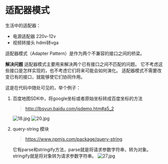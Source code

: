 # 适配器模式

生活中的适配器：
- 电源适配器 220v-12v
- 视频转接头 hdmi转vga

适配器模式（Adapter Pattern）是作为两个不兼容的接口之间的桥梁。

**解决问题** 适配器模式主要用来解决两个已有接口之间不匹配的问题。
它不考虑这些接口是怎样实现的，也不考虑它们将来可能会如何演化。
适配器模式不需要改变已有的接口，就能够使它们协同作用。

这是在代码中随处可见的，举个例子：

1. 百度地图SDK中，将google坐标或者原始坐标转成百度坐标的方法
   > http://lbsyun.baidu.com/jsdemo.htm#a5_2

   ![18.jpg](https://i.loli.net/2020/08/13/UDBQaNLnytsm9wT.jpg)
   ![20.jpg](https://i.loli.net/2020/08/13/OhM9FXgroPqiDmp.jpg)
  
2. query-string 模块
   > https://www.npmjs.com/package/query-string

   它有parse和stringify方法，parse就是将请求参数字符串，转为对象。stringify就是将对象转为请求参数字符串。
   ![27.jpg](https://i.loli.net/2020/08/13/zIok8E64spQ3Pry.jpg)